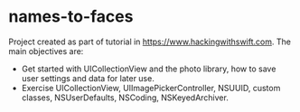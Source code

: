 # names-to-faces

Project created as part of tutorial in https://www.hackingwithswift.com. The main objectives are:

 - Get started with UICollectionView and the photo library, how to save user settings and data for later use.
 - Exercise UICollectionView, UIImagePickerController, NSUUID, custom classes, NSUserDefaults, NSCoding, NSKeyedArchiver.
